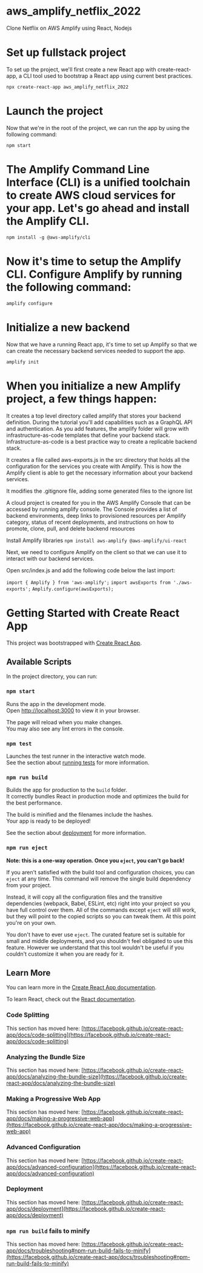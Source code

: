 # aws_amplify_netflix_2022

Clone Netflix on AWS Amplify using React, Nodejs

# Set up fullstack project

To set up the project, we'll first create a new React app with create-react-app, a CLI tool used to bootstrap a React app using current best practices.

`npx create-react-app aws_amplify_netflix_2022`

# Launch the project

Now that we're in the root of the project, we can run the app by using the following command:

`npm start`

# The Amplify Command Line Interface (CLI) is a unified toolchain to create AWS cloud services for your app. Let's go ahead and install the Amplify CLI.

`npm install -g @aws-amplify/cli`

# Now it's time to setup the Amplify CLI. Configure Amplify by running the following command:

`amplify configure`

# Initialize a new backend

Now that we have a running React app, it's time to set up Amplify so that we can create the necessary backend services needed to support the app.

`amplify init`

# When you initialize a new Amplify project, a few things happen:

It creates a top level directory called amplify that stores your backend definition. During the tutorial you'll add capabilities such as a GraphQL API and authentication. As you add features, the amplify folder will grow with infrastructure-as-code templates that define your backend stack. Infrastructure-as-code is a best practice way to create a replicable backend stack.

It creates a file called aws-exports.js in the src directory that holds all the configuration for the services you create with Amplify. This is how the Amplify client is able to get the necessary information about your backend services.

It modifies the .gitignore file, adding some generated files to the ignore list

A cloud project is created for you in the AWS Amplify Console that can be accessed by running amplify console. The Console provides a list of backend environments, deep links to provisioned resources per Amplify category, status of recent deployments, and instructions on how to promote, clone, pull, and delete backend resources

Install Amplify libraries
`npm install aws-amplify @aws-amplify/ui-react`

Next, we need to configure Amplify on the client so that we can use it to interact with our backend services.

Open src/index.js and add the following code below the last import:

`import { Amplify } from 'aws-amplify';`
`import awsExports from './aws-exports';`
`Amplify.configure(awsExports);`

# Getting Started with Create React App

This project was bootstrapped with [Create React App](https://github.com/facebook/create-react-app).

## Available Scripts

In the project directory, you can run:

### `npm start`

Runs the app in the development mode.\
Open [http://localhost:3000](http://localhost:3000) to view it in your browser.

The page will reload when you make changes.\
You may also see any lint errors in the console.

### `npm test`

Launches the test runner in the interactive watch mode.\
See the section about [running tests](https://facebook.github.io/create-react-app/docs/running-tests) for more information.

### `npm run build`

Builds the app for production to the `build` folder.\
It correctly bundles React in production mode and optimizes the build for the best performance.

The build is minified and the filenames include the hashes.\
Your app is ready to be deployed!

See the section about [deployment](https://facebook.github.io/create-react-app/docs/deployment) for more information.

### `npm run eject`

**Note: this is a one-way operation. Once you `eject`, you can't go back!**

If you aren't satisfied with the build tool and configuration choices, you can `eject` at any time. This command will remove the single build dependency from your project.

Instead, it will copy all the configuration files and the transitive dependencies (webpack, Babel, ESLint, etc) right into your project so you have full control over them. All of the commands except `eject` will still work, but they will point to the copied scripts so you can tweak them. At this point you're on your own.

You don't have to ever use `eject`. The curated feature set is suitable for small and middle deployments, and you shouldn't feel obligated to use this feature. However we understand that this tool wouldn't be useful if you couldn't customize it when you are ready for it.

## Learn More

You can learn more in the [Create React App documentation](https://facebook.github.io/create-react-app/docs/getting-started).

To learn React, check out the [React documentation](https://reactjs.org/).

### Code Splitting

This section has moved here: [https://facebook.github.io/create-react-app/docs/code-splitting](https://facebook.github.io/create-react-app/docs/code-splitting)

### Analyzing the Bundle Size

This section has moved here: [https://facebook.github.io/create-react-app/docs/analyzing-the-bundle-size](https://facebook.github.io/create-react-app/docs/analyzing-the-bundle-size)

### Making a Progressive Web App

This section has moved here: [https://facebook.github.io/create-react-app/docs/making-a-progressive-web-app](https://facebook.github.io/create-react-app/docs/making-a-progressive-web-app)

### Advanced Configuration

This section has moved here: [https://facebook.github.io/create-react-app/docs/advanced-configuration](https://facebook.github.io/create-react-app/docs/advanced-configuration)

### Deployment

This section has moved here: [https://facebook.github.io/create-react-app/docs/deployment](https://facebook.github.io/create-react-app/docs/deployment)

### `npm run build` fails to minify

This section has moved here: [https://facebook.github.io/create-react-app/docs/troubleshooting#npm-run-build-fails-to-minify](https://facebook.github.io/create-react-app/docs/troubleshooting#npm-run-build-fails-to-minify)
